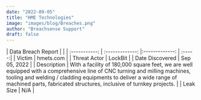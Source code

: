 ```yaml
---
date: "2022-09-05"
title: "HME Technologies"
image: "images/blog/Breaches.png"
author: "Breachsense Support"
draft: false
---
```


| Data Breach Report           |              | 
| :-----------: | :-------------:     |:-------------:    | :-----:|
| Victim      | hmets.com      | 
| Threat Actor      | LockBit      | 
| Date Discovered      | Sep 05, 2022      | 
| Description      |  With a facility of 180,000 square feet, we are well equipped with a comprehensive line of CNC turning and milling machines, tooling and welding / cladding equipments to deliver a wide range of machined parts, fabricated structures, inclusive of turnkey projects.      | 
| Leak Size      | N/A      | 

